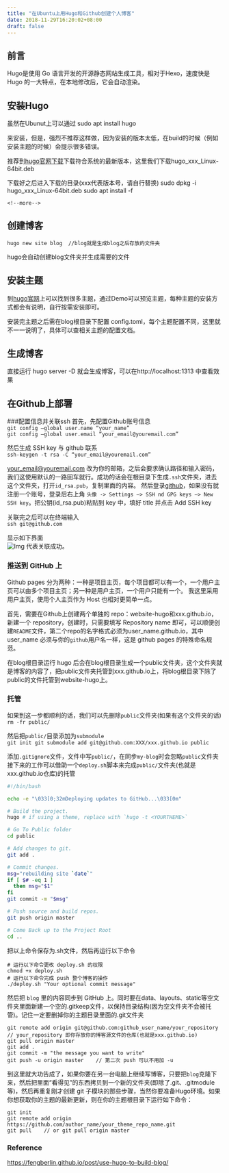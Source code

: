 ```yaml
---
title: "在Ubuntu上用Hugo和Github创建个人博客"
date: 2018-11-29T16:20:02+08:00
draft: false
---
```


## 前言
Hugo是使用 Go 语言开发的开源静态网站生成工具，相对于Hexo，速度快是 Hugo 的一大特点，在本地修改后，它会自动渲染。

## 安装Hugo
虽然在Ubunut上可以通过
    sudo apt install hugo

来安装，但是，强烈不推荐这样做，因为安装的版本太低，在build的时候（例如安装主题的时候）会提示很多错误。  

推荐到[hugo官网下载](https://github.com/gohugoio/hugo/releases)下载符合系统的最新版本，这里我们下载hugo_xxx_Linux-64bit.deb  

下载好之后进入下载的目录(xxx代表版本号，请自行替换)
    sudo dpkg -i hugo_xxx_Linux-64bit.deb
    sudo apt install -f

```<!--more-->```

## 创建博客
    hugo new site blog  //blog就是生成blog之后存放的文件夹

hugo会自动创建blog文件夹并生成需要的文件

## 安装主题
到[hugo官网](https://themes.gohugo.io)上可以找到很多主题，通过Demo可以预览主题，每种主题的安装方式都会有说明，自行按需安装即可。

安装完主题之后需在blog根目录下配置  config.toml，每个主题配置不同，这里就不一一说明了，具体可以查相关主题的配置文档。

## 生成博客
直接运行
    hugo server -D
就会生成博客，可以在http://localhost:1313 中查看效果

## 在Github上部署
###配置信息并关联ssh
首先，先配置Github账号信息  
    ```
    git config –global user.name “your_name”
    ```  
    ```
    git config –global user.email “your_email@youremail.com”
    ```


然后生成 SSH key 与 github 联系  
    ```ssh-keygen -t rsa -C “your_email@youremail.com”```

your_email@youremail.com 改为你的邮箱，之后会要求确认路径和输入密码，我们这使用默认的一路回车就行。成功的话会在根目录下生成```.ssh```文件夹，进去这个文件夹，打开```id_rsa.pub```，复制里面的内容。
然后登录[github](www.github.com)，如果没有就注册一个账号，登录后右上角 ```头像 -> Settings —> SSH nd GPG keys —> New SSH key```。把公钥(id_rsa.pub)粘贴到 key 中，填好 title 并点击 Add SSH key

关联完之后可以在终端输入  
    ```ssh git@github.com```

显示如下界面  
![Img](https://raw.githubusercontent.com/Wefox/wefox.github.io/master/post/img/create_blog_1.png)
代表关联成功。

### 推送到 GitHub 上
Github pages 分为两种：一种是项目主页，每个项目都可以有一个，一个用户主页可以由多个项目主页；另一种是用户主页，一个用户只能有一个。
我这里采用用户主页，使用个人主页作为 Host 也相对更简单一点。

首先，需要在Github上创建两个单独的 repo：website-hugo和xxx.github.io，新建一个 repository，创建时，只需要填写 Repository name 即可，可以顺便创建```README```文件，第二个repo的名字格式必须为user_name.github.io，其中 user_name 必须与你的```github```用户名一样，这是 github pages 的特殊命名规范。

在blog根目录运行
    hugo
后会在blog根目录生成一个public文件夹，这个文件夹就是博客的内容了，把public文件夹托管到xxx.github.io上，将blog根目录下除了public的文件托管到website-hugo上。

### 托管
如果到这一步都顺利的话，我们可以先删除```public```文件夹(如果有这个文件夹的话)  
    ```rm -fr public/```

然后把```public/```目录添加为```submodule```     
    ```git init git submodule add git@github.com:XXX/xxx.github.io public```

添加```.gitignore```文件，文件中写```public/```，在同步```my-blog```时会忽略```public```文件夹
接下来的工作可以借助一个```deploy.sh```脚本来完成```public/```文件夹(也就是xxx.github.io仓库)的托管
```sh
#!/bin/bash

echo -e "\033[0;32mDeploying updates to GitHub...\033[0m"

# Build the project.
hugo # if using a theme, replace with `hugo -t <YOURTHEME>`

# Go To Public folder
cd public

# Add changes to git.
git add .

# Commit changes.
msg="rebuilding site `date`"
if [ $# -eq 1 ]
  then msg="$1"
fi
git commit -m "$msg"

# Push source and build repos.
git push origin master

# Come Back up to the Project Root
cd ..
```

把以上命令保存为.sh文件，然后再运行以下命令
```
# 运行以下命令更改 deploy.sh 的权限
chmod +x deploy.sh
# 运行以下命令完成 push 整个博客的操作
./deploy.sh "Your optional commit message"
```

然后把 ```blog``` 里的内容同步到 GitHub 上。同时要在data、layouts、static等空文件夹里面新建一个空的.gitkeep文件，以保持目录结构(因为空文件夹不会被托管)。记住一定要删掉你的主题目录里面的.git文件夹  
```
git remote add origin git@github.com:github_user_name/your_repository   // your_repository 即你存放你的博客源文件的仓库(也就是xxx.github.io)
git pull origin master
git add .
git commit -m "the message you want to write"
git push -u origin master    // 第二次 push 可以不用加 -u
```

到这里就大功告成了，如果你要在另一台电脑上继续写博客，只要把```blog```克隆下来，然后把里面“看得见”的东西拷贝到一个新的文件夹(即除了.git、.gitmodule等)，然后再重复刚才创建 git 子模块的那些步骤，当然你要准备Hugo环境。如果你想获取你的主题的最新更新，则在你的主题根目录下运行如下命令：
```
git init
git remote add origin https://github.com/author_name/your_theme_repo_name.git
git pull    // or git pull origin master
```
### Reference
https://fengberlin.github.io/post/use-hugo-to-build-blog/